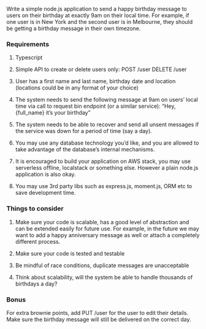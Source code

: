 Write a simple node.js application to send a happy birthday message to users on their
birthday at exactly 9am on their local time. For example, if one user is in New York and the second user is in Melbourne, they should be getting a birthday message in their own timezone.

### Requirements

1. Typescript
2. Simple API to create or delete users only:
POST /user
DELETE /user

3. User has a first name and last name, birthday date and location (locations could
be in any format of your choice)

4. The system needs to send the following message at 9am on users’ local time via
call to request bin endpoint (or a similar service): “Hey, {full_name} it’s your
birthday”

5. The system needs to be able to recover and send all unsent messages if the
service was down for a period of time (say a day).

6. You may use any database technology you’d like, and you are allowed to take
advantage of the database’s internal mechanisms.

7. It is encouraged to build your application on AWS stack, you may use serverless
offline, localstack or something else. However a plain node.js application is also
okay.

8. You may use 3rd party libs such as express.js, moment.js, ORM etc to save
development time.

### Things to consider

1. Make sure your code is scalable, has a good level of abstraction and can be
extended easily for future use. For example, in the future we may want to add a
happy anniversary message as well or attach a completely different process.

2. Make sure your code is tested and testable

3. Be mindful of race conditions, duplicate messages are unacceptable

4. Think about scalability, will the system be able to handle thousands of birthdays a day?

### Bonus

For extra brownie points, add PUT /user for the user to edit their details. Make
sure the birthday message will still be delivered on the correct day.